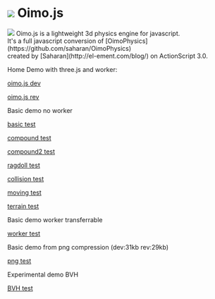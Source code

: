 <img src="http://lo-th.github.io/Oimo.js/images/logos.png"/>  Oimo.js 
=========
<img src="http://lo-th.github.io/Oimo.js/images/head.jpg"/>
Oimo.js is a lightweight 3d physics engine for javascript.<br>
It's a full javascript conversion of [OimoPhysics](https://github.com/saharan/OimoPhysics)<br>
created by [Saharan](http://el-ement.com/blog/) on ActionScript 3.0.<br>


Home Demo with three.js and worker:

[oimo.js dev](http://lo-th.github.io/Oimo.js/index.html)

[oimo.js rev](http://lo-th.github.io/Oimo.js/index_rev.html)

Basic demo no worker

[basic test](http://lo-th.github.io/Oimo.js/test_basic.html)

[compound test](http://lo-th.github.io/Oimo.js/test_compound.html)

[compound2 test](http://lo-th.github.io/Oimo.js/test_compound2.html)

[ragdoll test](http://lo-th.github.io/Oimo.js/test_ragdoll.html)

[collision test](http://lo-th.github.io/Oimo.js/test_collision.html)

[moving test](http://lo-th.github.io/Oimo.js/test_moving.html)

[terrain test](http://lo-th.github.io/Oimo.js/test_terrain.html)

Basic demo worker transferrable

[worker test](http://lo-th.github.io/Oimo.js/test_worker.html)

Basic demo from png compression (dev:31kb rev:29kb)

[png test](http://lo-th.github.io/Oimo.js/test_basic_png.html)

Experimental demo BVH

[BVH test](http://lo-th.github.io/Oimo.js/test_bvh.html)
